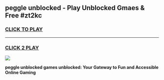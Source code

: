 
## peggle unblocked - Play Unblocked Gmaes & Free #zt2kc
<h3>
<a href="https://news.freeplayer.one?title=peggle_unblocked&ref=03M">CLICK TO PLAY</a></h3>
<hr>

<h3>
<a href="https://news.freeplayer.one?title=peggle_unblocked&ref=03M">CLICK 2 PLAY</a>
  
</h3>

<a href="https://news.freeplayer.one?title=peggle_unblocked&ref=03M"><img src="https://clearcache.store/games.png"></a>


**peggle unblocked games unblocked: Your Gateway to Fun and Accessible Online Gaming**
